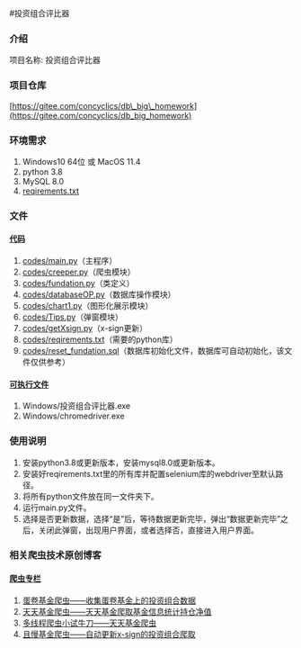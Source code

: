#投资组合评比器


### 介绍


项目名称: 投资组合评比器

### 项目仓库
[https://gitee.com/concyclics/db\_big\_homework](https://gitee.com/concyclics/db_big_homework)

### 环境需求
1. Windows10 64位 或 MacOS 11.4
2. python 3.8
3. MySQL 8.0
4. [reqirements.txt](codes/reqirements.txt)

### 文件

#### [代码](codes/)

1. [codes/main.py](codes/main.py)（主程序）
2. [codes/creeper.py](codes/creeper.py)（爬虫模块）
3. [codes/fundation.py](codes/fundation.py)（类定义）
4. [codes/databaseOP.py](codes/databaseOP.py)（数据库操作模块）
5. [codes/chart1.py](codes/chart1.py)（图形化展示模块）
6. [codes/Tips.py](codes/Tips.py)（弹窗模块）
7. [codes/getXsign.py](codes/getXsign.py)（x-sign更新）
8. [codes/reqirements.txt](codes/reqirements.txt)（需要的python库）
9. [codes/reset_fundation.sql](codes/reset_fundation.sql)（数据库初始化文件，数据库可自动初始化，该文件仅供参考）




#### [可执行文件](executable/)

1. Windows/投资组合评比器.exe
2. Windows/chromedriver.exe


### 使用说明

1.	安装python3.8或更新版本，安装mysql8.0或更新版本。
2.	安装好reqirements.txt里的所有库并配置selenium库的webdriver至默认路径。
3.	将所有python文件放在同一文件夹下。
4.	运行main.py文件。
5.	选择是否更新数据，选择“是”后，等待数据更新完毕，弹出“数据更新完毕”之后，关闭此弹窗，出现用户界面，或者选择否，直接进入用户界面。

### 相关爬虫技术原创博客

#### [爬虫专栏](https://blog.csdn.net/qq_21008741/category_11097367.html)
1. [蛋卷基金爬虫——收集蛋卷基金上的投资组合数据](https://blog.csdn.net/qq_21008741/article/details/117117923)
2. [天天基金爬虫——天天基金爬取基金信息统计持仓净值](https://blog.csdn.net/qq_21008741/article/details/117374507)
3. [多线程爬虫小试牛刀——天天基金爬虫](https://blog.csdn.net/qq_21008741/article/details/117439382)
4. [且慢基金爬虫——自动更新x-sign的投资组合爬取](https://blog.csdn.net/qq_21008741/article/details/117845316)